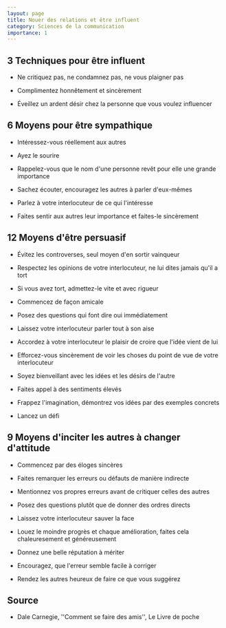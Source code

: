 ```yaml
---
layout: page
title: Nouer des relations et être influent
category: Sciences de la communication
importance: 1
---
```


## 3 Techniques pour être influent

- Ne critiquez pas, ne condamnez pas, ne vous plaigner pas

- Complimentez honnêtement et sincèrement

- Éveillez un ardent désir chez la personne que vous voulez influencer



## 6 Moyens pour être sympathique

- Intéressez-vous réellement aux autres

- Ayez le sourire

- Rappelez-vous que le nom d'une personne revêt pour elle une grande importance

- Sachez écouter, encouragez les autres à parler d'eux-mêmes

- Parlez à votre interlocuteur de ce qui l'intéresse

- Faites sentir aux autres leur importance et faites-le sincèrement



## 12 Moyens d'être persuasif

- Évitez les controverses, seul moyen d'en sortir vainqueur

- Respectez les opinions de votre interlocuteur, ne lui dites jamais qu'il a tort

- Si vous avez tort, admettez-le vite et avec rigueur

- Commencez de façon amicale

- Posez des questions qui font dire oui immédiatement

- Laissez votre interlocuteur parler tout à son aise

- Accordez à votre interlocuteur le plaisir de croire que l'idée vient de lui

- Efforcez-vous sincèrement de voir les choses du point de vue de votre interlocuteur

- Soyez bienveillant avec les idées et les désirs de l'autre

- Faites appel à des sentiments élevés

- Frappez l'imagination, démontrez vos idées par des exemples concrets

- Lancez un défi



## 9 Moyens d'inciter les autres à changer d'attitude

- Commencez par des éloges sincères

- Faites remarquer les erreurs ou défauts de manière indirecte

- Mentionnez vos propres erreurs avant de critiquer celles des autres

- Posez des questions plutôt que de donner des ordres directs

- Laissez votre interlocuteur sauver la face

- Louez le moindre progrès et chaque amélioration, faites cela chaleuresement et généreusement

- Donnez une belle réputation à mériter

- Encouragez, que l'erreur semble facile à corriger

- Rendez les autres heureux de faire ce que vous suggérez



## Source
- Dale Carnegie, ''Comment se faire des amis'', Le Livre de poche
